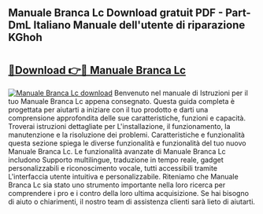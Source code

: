 ## Manuale Branca Lc Download gratuit PDF - Part-DmL Italiano Manuale dell'utente di riparazione KGhoh

# <h2><a href="http://dfai5il.blite.top/?on=Manuale+Branca+Lc">🔗Download 👉🔴 Manuale Branca Lc</a></h2>

[![Manuale Branca Lc download](https://i.imgur.com/lujVjoI.png)](http://dfai5il.blite.top/?on=Manuale+Branca+Lc)
Benvenuto nel manuale di Istruzioni per il tuo Manuale Branca Lc appena consegnato. Questa guida completa è progettata per aiutarti a iniziare con il tuo prodotto e darti una comprensione approfondita delle sue caratteristiche, funzioni e capacità. Troverai istruzioni dettagliate per L'installazione, il funzionamento, la manutenzione e la risoluzione dei problemi. Caratteristiche e funzionalità questa sezione spiega le diverse funzionalità e funzionalità del tuo nuovo Manuale Branca Lc. Le funzionalità avanzate di Manuale Branca Lc includono Supporto multilingue, traduzione in tempo reale, gadget personalizzabili e riconoscimento vocale, tutti accessibili tramite L'interfaccia utente intuitiva e personalizzabile. Riteniamo che Manuale Branca Lc sia stato uno strumento importante nella loro ricerca per comprendere i pro e i contro della loro ultima acquisizione. Se hai bisogno di aiuto o chiarimenti, il nostro team di assistenza clienti sarà lieto di aiutarti.
